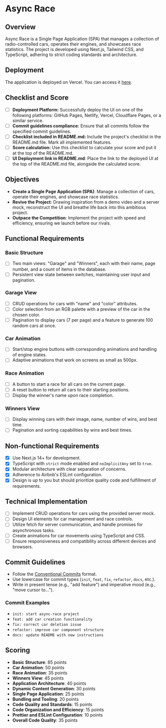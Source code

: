 # Async Race

## Overview

Async Race is a Single Page Application (SPA) that manages a collection of radio-controlled cars, operates their engines, and showcases race statistics. The project is developed using Next.js, Tailwind CSS, and TypeScript, adhering to strict coding standards and architecture.

## Deployment

The application is deployed on Vercel. You can access it [here](#).

## Checklist and Score

- [ ] **Deployment Platform:** Successfully deploy the UI on one of the following platforms: GitHub Pages, Netlify, Vercel, Cloudflare Pages, or a similar service.
- [ ] **Commit guidelines compliance:** Ensure that all commits follow the specified commit guidelines.
- [ ] **Checklist included in README.md:** Include the project's checklist in the README.md file. Mark all implemented features.
- [ ] **Score calculation:** Use this checklist to calculate your score and put it at the top of the README.md.
- [ ] **UI Deployment link in README.md**: Place the link to the deployed UI at the top of the README.md file, alongside the calculated score.

## Objectives

- **Create a Single Page Application (SPA)**: Manage a collection of cars, operate their engines, and showcase race statistics.
- **Revive the Project**: Drawing inspiration from a demo video and a server mock, reconstruct the UI and breathe life back into this ambitious project.
- **Outpace the Competition**: Implement the project with speed and efficiency, ensuring we launch before our rivals.

## Functional Requirements

### Basic Structure

- [ ] Two main views: "Garage" and "Winners", each with their name, page number, and a count of items in the database.
- [ ] Persistent view state between switches, maintaining user input and pagination.

### Garage View

- [ ] CRUD operations for cars with "name" and "color" attributes.
- [ ] Color selection from an RGB palette with a preview of the car in the chosen color.
- [ ] Pagination to display cars (7 per page) and a feature to generate 100 random cars at once.

### Car Animation

- [ ] Start/stop engine buttons with corresponding animations and handling of engine states.
- [ ] Adaptive animations that work on screens as small as 500px.

### Race Animation

- [ ] A button to start a race for all cars on the current page.
- [ ] A reset button to return all cars to their starting positions.
- [ ] Display the winner's name upon race completion.

### Winners View

- [ ] Display winning cars with their image, name, number of wins, and best time.
- [ ] Pagination and sorting capabilities by wins and best times.

## Non-functional Requirements

- [x] Use Next.js 14+ for development.
- [x] TypeScript with `strict` mode enabled and `noImplicitAny` set to `true`.
- [x] Modular architecture with clear separation of concerns.
- [x] Adherence to Airbnb's ESLint configuration.
- [x] Design is up to you but should prioritize quality code and fulfillment of requirements.

## Technical Implementation

- [ ] Implement CRUD operations for cars using the provided server mock.
- [ ] Design UI elements for car management and race controls.
- [ ] Utilize fetch for server communication, and handle promises for asynchronous tasks.
- [ ] Create animations for car movements using TypeScript and CSS.
- [ ] Ensure responsiveness and compatibility across different devices and browsers.

## Commit Guidelines

- Follow the [Conventional Commits](https://www.conventionalcommits.org/en/v1.0.0-beta.2/) format.
- Use lowercase for commit types (`init`, `feat`, `fix`, `refactor`, `docs`, etc.).
- Write in present tense (e.g., "add feature") and imperative mood (e.g., "move cursor to...").

### Commit Examples

- `init: start async-race project`
- `feat: add car creation functionality`
- `fix: correct car deletion issue`
- `refactor: improve car component structure`
- `docs: update README with new instructions`

## Scoring

- **Basic Structure**: 85 points
- **Car Animation**: 50 points
- **Race Animation**: 35 points
- **Winners View**: 45 points
- **Application Architecture**: 40 points
- **Dynamic Content Generation**: 30 points
- **Single Page Application**: 25 points
- **Bundling and Tooling**: 20 points
- **Code Quality and Standards**: 15 points
- **Code Organization and Efficiency**: 15 points
- **Prettier and ESLint Configuration**: 10 points
- **Overall Code Quality**: 35 points

